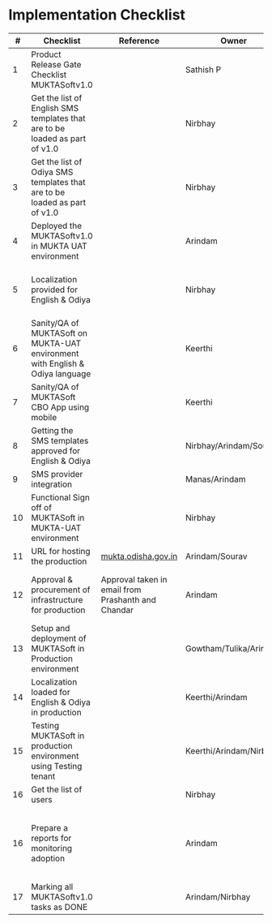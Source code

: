 # Implementation Checklist

| #  | Checklist                                                                     | Reference                                          | Owner                   | Completed(Yes/No/WIP) | Remarks                                                      |
| -- | ----------------------------------------------------------------------------- | -------------------------------------------------- | ----------------------- | --------------------- | ------------------------------------------------------------ |
| 1  | Product Release Gate Checklist MUKTASoftv1.0                                  |                                                    | Sathish P               | No                    |                                                              |
| 2  | Get the list of English SMS templates that are to be loaded as part of v1.0   |                                                    | Nirbhay                 | Yes                   |                                                              |
| 3  | Get the list of Odiya SMS templates that are to be loaded as part of v1.0     |                                                    | Nirbhay                 | Yes                   | Odiya translation done by H\&UDD and UMC                     |
| 4  | Deployed the MUKTASoftv1.0 in MUKTA UAT environment                           |                                                    | Arindam                 | WIP                   |                                                              |
| 5  | Localization provided for English & Odiya                                     |                                                    | Nirbhay                 | Yes                   | Odiya localization provided by H\&UDD and UMC                |
| 6  | Sanity/QA of MUKTASoft on MUKTA-UAT environment with English & Odiya language |                                                    | Keerthi                 | No                    |                                                              |
| 7  | Sanity/QA of MUKTASoft CBO App using mobile                                   |                                                    | Keerthi                 | No                    |                                                              |
| 8  | Getting the SMS templates approved for English & Odiya                        |                                                    | Nirbhay/Arindam/Sourav  | Yes                   |                                                              |
| 9  | SMS provider integration                                                      |                                                    | Manas/Arindam           | WIP                   |                                                              |
| 10 | Functional Sign off of MUKTASoft in MUKTA-UAT environment                     |                                                    | Nirbhay                 | No                    |                                                              |
| 11 | URL for hosting the production                                                | [mukta.odisha.gov.in](http://mukta.odisha.gov.in/) | Arindam/Sourav          | WIP                   |                                                              |
| 12 | Approval & procurement of infrastructure for production                       | Approval taken in email from Prashanth and Chandar | Arindam                 | Yes                   | Infra is hoisted in AWS and managed by eGov                  |
| 13 | Setup and deployment of MUKTASoft in Production environment                   |                                                    | Gowtham/Tulika/Arindam  | WIP                   |                                                              |
| 14 | Localization loaded for English & Odiya in production                         |                                                    | Keerthi/Arindam         | No                    |                                                              |
| 15 | Testing MUKTASoft in production environment using Testing tenant              |                                                    | Keerthi/Arindam/Nirbhay | No                    |                                                              |
| 16 | Get the list of users                                                         |                                                    | Nirbhay                 | No                    |                                                              |
| 16 | Prepare a reports for monitoring adoption                                     |                                                    | Arindam                 | No                    | One round of discussion done with Nirbhay on the requirement |
| 17 | Marking all MUKTASoftv1.0 tasks as DONE                                       |                                                    | Arindam/Nirbhay         | No                    |                                                              |
